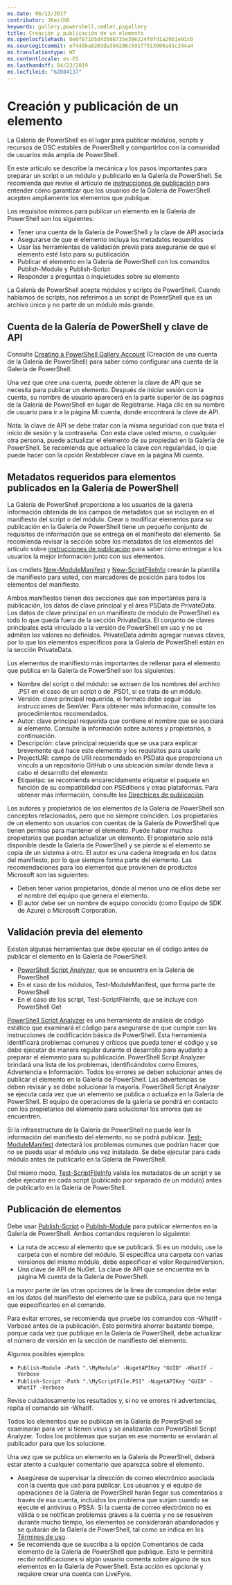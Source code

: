 ```yaml
---
ms.date: 06/12/2017
contributor: JKeithB
keywords: gallery,powershell,cmdlet,psgallery
title: Creación y publicación de un elemento
ms.openlocfilehash: 0e0f871b5d43508735e396224fdfd1a29b1e91c0
ms.sourcegitcommit: e7445ba8203da304286c591ff513900ad1c244a4
ms.translationtype: HT
ms.contentlocale: es-ES
ms.lasthandoff: 04/23/2019
ms.locfileid: "62084137"
---
```

# <a name="creating-and-publishing-an-item"></a>Creación y publicación de un elemento

La Galería de PowerShell es el lugar para publicar módulos, scripts y recursos de DSC estables de PowerShell y compartirlos con la comunidad de usuarios más amplia de PowerShell.

En este artículo se describe la mecánica y los pasos importantes para preparar un script o un módulo y publicarlo en la Galería de PowerShell. Se recomienda que revise el artículo de [instrucciones de publicación](../../concepts/publishing-guidelines.md) para entender cómo garantizar que los usuarios de la Galería de PowerShell acepten ampliamente los elementos que publique.

Los requisitos mínimos para publicar un elemento en la Galería de PowerShell son los siguientes:

- Tener una cuenta de la Galería de PowerShell y la clave de API asociada
- Asegurarse de que el elemento incluya los metadatos requeridos
- Usar las herramientas de validación previa para asegurarse de que el elemento esté listo para su publicación
- Publicar el elemento en la Galería de PowerShell con los comandos Publish-Module y Publish-Script
- Responder a preguntas o inquietudes sobre su elemento

La Galería de PowerShell acepta módulos y scripts de PowerShell. Cuando hablamos de scripts, nos referimos a un script de PowerShell que es un archivo único y no parte de un módulo más grande.

## <a name="powershell-gallery-account-and-api-key"></a>Cuenta de la Galería de PowerShell y clave de API

Consulte [Creating a PowerShell Gallery Account](/powershell/gallery/how-to/publishing-packages/creating-an-account) (Creación de una cuenta de la Galería de PowerShell) para saber cómo configurar una cuenta de la Galería de PowerShell.

Una vez que cree una cuenta, puede obtener la clave de API que se necesita para publicar un elemento. Después de iniciar sesión con la cuenta, su nombre de usuario aparecerá en la parte superior de las páginas de la Galería de PowerShell en lugar de Registrarse. Haga clic en su nombre de usuario para ir a la página Mi cuenta, donde encontrará la clave de API.

Nota: la clave de API se debe tratar con la misma seguridad con que trata el inicio de sesión y la contraseña.
Con esta clave usted mismo, o cualquier otra persona, puede actualizar el elemento de su propiedad en la Galería de PowerShell.
Se recomienda que actualice la clave con regularidad, lo que puede hacer con la opción Restablecer clave en la página Mi cuenta.

## <a name="required-metadata-for-items-published-to-the-powershell-gallery"></a>Metadatos requeridos para elementos publicados en la Galería de PowerShell

La Galería de PowerShell proporciona a los usuarios de la galería información obtenida de los campos de metadatos que se incluyen en el manifiesto del script o del módulo. Crear o modificar elementos para su publicación en la Galería de PowerShell tiene un pequeño conjunto de requisitos de información que se entrega en el manifiesto del elemento.
Se recomienda revisar la sección sobre los metadatos de los elementos del artículo sobre [instrucciones de publicación](../../concepts/publishing-guidelines.md) para saber cómo entregar a los usuarios la mejor información junto con sus elementos.

Los cmdlets [New-ModuleManifest](/powershell/module/microsoft.powershell.core/new-modulemanifest) y [New-ScriptFileInfo](/powershell/module/PowerShellGet/New-ScriptFileInfo) crearán la plantilla de manifiesto para usted, con marcadores de posición para todos los elementos del manifiesto.

Ambos manifiestos tienen dos secciones que son importantes para la publicación, los datos de clave principal y el área PSData de PrivateData. Los datos de clave principal en un manifiesto de módulo de PowerShell es todo lo que queda fuera de la sección PrivateData. El conjunto de claves principales está vinculado a la versión de PowerShell en uso y no se admiten los valores no definidos. PrivateData admite agregar nuevas claves, por lo que los elementos específicos para la Galería de PowerShell están en la sección PrivateData.


Los elementos de manifiesto más importantes de rellenar para el elemento que publica en la Galería de PowerShell son los siguientes:

- Nombre del script o del módulo: se extraen de los nombres del archivo .PS1 en el caso de un script o de .PSD1, si se trata de un módulo.
- Versión: clave principal requerida, el formato debe seguir las instrucciones de SemVer. Para obtener más información, consulte los procedimientos recomendados.
- Autor: clave principal requerida que contiene el nombre que se asociará al elemento.
Consulte la información sobre autores y propietarios, a continuación.
- Descripción: clave principal requerida que se usa para explicar brevemente qué hace este elemento y los requisitos para usarlo
- ProjectURI: campo de URI recomendado en PSData que proporciona un vínculo a un repositorio GitHub o una ubicación similar donde lleva a cabo el desarrollo del elemento
- Etiquetas: se recomienda encarecidamente etiquetar el paquete en función de su compatibilidad con PSEditions y otras plataformas. Para obtener más información, consulte las [Directrices de publicación](../../concepts/publishing-guidelines.md#tag-your-package-with-the-compatible-pseditions-and-platforms).

Los autores y propietarios de los elementos de la Galería de PowerShell son conceptos relacionados, pero que no siempre coinciden. Los propietarios de un elemento son usuarios con cuentas de la Galería de PowerShell que tienen permiso para mantener el elemento. Puede haber muchos propietarios que puedan actualizar un elemento. El propietario solo está disponible desde la Galería de PowerShell y se pierde si el elemento se copia de un sistema a otro. El autor es una cadena integrada en los datos del manifiesto, por lo que siempre forma parte del elemento. Las recomendaciones para los elementos que provienen de productos Microsoft son las siguientes:

- Deben tener varios propietarios, donde al menos uno de ellos debe ser el nombre del equipo que genera el elemento.
- El autor debe ser un nombre de equipo conocido (como Equipo de SDK de Azure) o Microsoft Corporation.


## <a name="pre-validate-your-item"></a>Validación previa del elemento

Existen algunas herramientas que debe ejecutar en el código antes de publicar el elemento en la Galería de PowerShell:

- [PowerShell Script Analyzer](https://www.powershellgallery.com/packages/PSScriptAnalyzer/), que se encuentra en la Galería de PowerShell
- En el caso de los módulos, Test-ModuleManifest, que forma parte de PowerShell
- En el caso de los script, Test-ScriptFileInfo, que se incluye con PowerShell Get

[PowerShell Script Analyzer](https://www.powershellgallery.com/packages/PSScriptAnalyzer/) es una herramienta de análisis de código estático que examinará el código para asegurarse de que cumple con las instrucciones de codificación básica de PowerShell. Esta herramienta identificará problemas comunes y críticos que pueda tener el código y se debe ejecutar de manera regular durante el desarrollo para ayudarlo a preparar el elemento para su publicación. PowerShell Script Analyzer brindará una lista de los problemas, identificándolos como Errores, Advertencia e Información. Todos los errores se deben solucionar antes de publicar el elemento en la Galería de PowerShell. Las advertencias se deben revisar y se debe solucionar la mayoría. PowerShell Script Analyzer se ejecuta cada vez que un elemento se publica o actualiza en la Galería de PowerShell. El equipo de operaciones de la galería se pondrá en contacto con los propietarios del elemento para solucionar los errores que se encuentren.

Si la infraestructura de la Galería de PowerShell no puede leer la información del manifiesto del elemento, no se podrá publicar.
[Test-ModuleManifest](/powershell/module/microsoft.powershell.core/test-modulemanifest) detectará los problemas comunes que podrían hacer que no se pueda usar el módulo una vez instalado. Se debe ejecutar para cada módulo antes de publicarlo en la Galería de PowerShell.

Del mismo modo, [Test-ScriptFileInfo](/powershell/module/PowerShellGet/test-scriptfileinfo) valida los metadatos de un script y se debe ejecutar en cada script (publicado por separado de un módulo) antes de publicarlo en la Galería de PowerShell.


## <a name="publishing-items"></a>Publicación de elementos

Debe usar [Publish-Script](/powershell/module/PowerShellGet/publish-script) o [Publish-Module](/powershell/module/PowerShellGet/publish-module) para publicar elementos en la Galería de PowerShell. Ambos comandos requieren lo siguiente:

- La ruta de acceso al elemento que se publicará. Si es un módulo, use la carpeta con el nombre del módulo. Si especifica una carpeta con varias versiones del mismo módulo, debe especificar el valor RequiredVersion.
- Una clave de API de NuGet. La clave de API que se encuentra en la página Mi cuenta de la Galería de PowerShell.

La mayor parte de las otras opciones de la línea de comandos debe estar en los datos del manifiesto del elemento que se publica, para que no tenga que especificarlos en el comando.

Para evitar errores, se recomienda que pruebe los comandos con -WhatIf -Verbose antes de la publicación. Esto permitirá ahorrar bastante tiempo, porque cada vez que publique en la Galería de PowerShell, debe actualizar el número de versión en la sección de manifiesto del elemento.

Algunos posibles ejemplos:

* `Publish-Module -Path ".\MyModule" -NugetAPIKey "GUID" -WhatIf -Verbose`
* `Publish-Script -Path ".\MyScriptFile.PS1" -NugetAPIKey "GUID" -WhatIf -Verbose`

Revise cuidadosamente los resultados y, si no ve errores ni advertencias, repita el comando sin -WhatIf.

Todos los elementos que se publican en la Galería de PowerShell se examinarán para ver si tienen virus y se analizarán con PowerShell Script Analyzer. Todos los problemas que surjan en ese momento se enviarán al publicador para que los solucione.

Una vez que se publica un elemento en la Galería de PowerShell, deberá estar atento a cualquier comentario que aparezca sobre el elemento.

- Asegúrese de supervisar la dirección de correo electrónico asociada con la cuenta que usó para publicar. Los usuarios y el equipo de operaciones de la Galería de PowerShell harán llegar sus comentarios a través de esa cuenta, incluidos los problema que surjan cuando se ejecute el antivirus o PSSA. Si la cuenta de correo electrónico no es válida o se notifican problemas graves a la cuenta y no se resuelven durante mucho tiempo, los elementos se considerarán abandonados y se quitarán de la Galería de PowerShell, tal como se indica en los [Términos de uso](https://www.powershellgallery.com/policies/Terms).
- Se recomienda que se suscriba a la opción Comentarios de cada elemento de la Galería de PowerShell que publique. Esto le permitirá recibir notificaciones si algún usuario comenta sobre alguno de sus elementos en la Galería de PowerShell. Esta acción es opcional y requiere crear una cuenta con LiveFyre.
